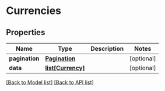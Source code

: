 # Currencies

## Properties
Name | Type | Description | Notes
------------ | ------------- | ------------- | -------------
**pagination** | [**Pagination**](#Pagination) |  | [optional] 
**data** | [**list[Currency]**](#Currency) |  | [optional] 

[[Back to Model list]](#documentation-for-models) [[Back to API list]](#documentation-for-api-endpoints)


